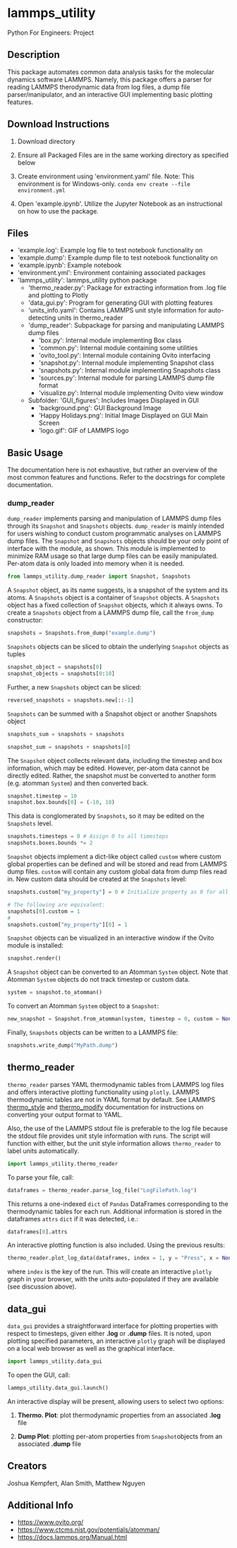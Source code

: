 # lammps_utility
Python For Engineers: Project

## Description
This package automates common data analysis tasks for the molecular dynamics software LAMMPS. Namely, this package offers a parser for reading LAMMPS therodynamic data from log files, a dump file parser/manipulator, and an interactive GUI implementing basic plotting features. 


## Download Instructions

1) Download directory
2) Ensure all Packaged Files are in the same working directory as specified below
3) Create environment using 'environment.yaml' file. Note: This environment is for Windows-only.
	`conda env create --file environment.yml`

4) Open 'example.ipynb'. Utilize the Jupyter Notebook as an instructional on how to use the package.

## Files 
- 'example.log': Example log file to test notebook functionality on
- 'example.dump': Example dump file to test notebook functionality on
- 'example.ipynb': Example notebook
- 'environment.yml': Environment containing associated packages
- 'lammps_utility': lammps_utility python package
 	- 'thermo_reader.py': Package for extracting information from .log file and plotting to Plotly
 	- 'data_gui.py': Program for generating GUI with plotting features
 	- 'units_info.yaml': Contains LAMMPS unit style information for auto-detecting units in thermo_reader
	- 'dump_reader': Subpackage for parsing and manipulating LAMMPS dump files
		- 'box.py': Internal module implementing Box class
		- 'common.py': Internal module containing some utilities
		- 'ovito_tool.py': Internal module containing Ovito interfacing
		- 'snapshot.py': Internal module implementing Snapshot class
		- 'snapshots.py': Internal module implementing Snapshots class
		- 'sources.py': Internal module for parsing LAMMPS dump file format
		- 'visualize.py': Internal module implementing Ovito view window
	- Subfolder: 'GUI_figures': Includes Images Displayed in GUI
		- 'background.png': GUI Background Image
		- 'Happy Holidays.png': Initial Image Displayed on GUI Main Screen
		- 'logo.gif': GIF of LAMMPS logo
## Basic Usage
The documentation here is not exhaustive, but rather an overview of the most common features and functions. Refer to the docstrings for complete documentation.

### dump_reader

`dump_reader` implements parsing and manipulation of LAMMPS dump files through its `Snapshot` and `Snapshots` objects. `dump_reader` is mainly intended for users wishing to conduct custom programmatic analyses on LAMMPS dump files. The `Snapshot` and `Snapshots` objects should be your only point of interface with the module, as shown. This module is implemented to minimize RAM usage so that large dump files can be easily manipulated. Per-atom data is only loaded into memory when it is needed.

```python
from lammps_utility.dump_reader import Snapshot, Snapshots
```

A `Snapshot` object, as its name suggests, is a snapshot of the system and its atoms. A `Snapshots` object is a container of `Snapshot` objects. A `Snapshots` object has a fixed collection of `Snapshot` objects, which it always owns. To create a `Snapshots` object from a LAMMPS dump file, call the `from_dump` constructor:

```python
snapshots = Snapshots.from_dump("example.dump")
```

`Snapshots` objects can be sliced to obtain the underlying `Snapshot` objects as tuples

```python
snapshot_object = snapshots[0]
snapshot_objects = snapshots[0:10]
```

Further, a new `Snapshots` object can be sliced:

```python
reversed_snapshots = snapshots.new[::-1]
```

`Snapshots` can be summed with a Snapshot object or another Snapshots object

```python
snapshots_sum = snapshots + snapshots

snapshot_sum = snapshots + snapshots[0]
```

The `Snapshot` object collects relevant data, including the timestep and box information, which may be edited. However, per-atom data cannot be directly edited. Rather, the snapshot must be converted to another form (e.g. atomman `System`) and then converted back.

```python
snapshot.timestep = 10
snapshot.box.bounds[0] = (-10, 10)
```

This data is conglomerated by `Snapshots`, so it may be edited on the `Snapshots` level.

```python
snapshots.timesteps = 0 # Assign 0 to all timesteps
snapshots.boxes.bounds *= 2
```

`Snapshot` objects implement a dict-like object called `custom` where custom global properties can be defined and will be stored and read from LAMMPS dump files. `custom` will contain any custom global data from dump files read in. New custom data should be created at the `Snapshots` level:

```python
snapshots.custom["my_property"] = 0 # Initialize property as 0 for all snapshots

# The following are equivalent:
snapshots[0].custom = 1
#
snapshots.custom["my_property"][0] = 1
```

`Snapshot` objects can be visualized in an interactive window if the Ovito module is installed:

```python
snapshot.render()
```

A `Snapshot` object can be converted to an Atomman `System` object. Note that Atomman `System` objects do not track timestep or custom data.

```python
system = snapshot.to_atomman()
```

To convert an Atomman `System` object to a `Snapshot`:

```python
new_snapshot = Snapshot.from_atomman(system, timestep = 0, custom = None)
```

Finally, `Snapshots` objects can be written to a LAMMPS file:

```python
snapshots.write_dump("MyPath.dump")
```

## thermo_reader

`thermo_reader` parses YAML thermodynamic tables from LAMMPS log files and offers interactive plotting functionality using `plotly`. LAMMPS thermodynamic tables are not in YAML format by default. See LAMMPS [thermo_style](https://docs.lammps.org/thermo_style.html) and [thermo_modify](https://docs.lammps.org/thermo_modify.html) documentation for instructions on converting your output format to YAML.

Also, the use of the LAMMPS stdout file is preferable to the log file because the stdout file provides unit style information with runs. The script will function with either, but the unit style information allows `thermo_reader` to label units automatically.

```python
import lammps_utility.thermo_reader
```

To parse your file, call:

```python
dataframes = thermo_reader.parse_log_file("LogFilePath.log")
```

This returns a one-indexed `dict` of `Pandas` DataFrames corresponding to the thermodynamic tables for each run. Additional information is stored in the dataframes `attrs` `dict` if it was detected, i.e.:

```python
dataframes[0].attrs
```

An interactive plotting function is also included. Using the previous results:

```python
thermo_reader.plot_log_data(dataframes, index = 1, y = "Press", x = None, write_path = None):
```

where `index` is the key of the run. This will create an interactive `plotly` graph in your browser, with the units auto-populated if they are available (see discussion above).



## data_gui

`data_gui` provides a straightforward interface for plotting properties with respect to timesteps, given either **.log** or **.dump** files. It is noted, upon plotting specified parameters, an interactive `plotly` graph will be displayed on a local web browser as well as the graphical interface.

```python
import lammps_utility.data_gui
```

To open the GUI, call:

```python
lammps_utility.data_gui.launch()
```

An interactive display will be present, allowing users to select two options:
1) **Thermo. Plot**: plot thermodynamic properties from an associated **.log** file

2) **Dump Plot**: plotting per-atom properties from `Snapshot`objects from an associated **.dump** file


## Creators
Joshua Kempfert, Alan Smith, Matthew Nguyen

## Additional Info
- https://www.ovito.org/
- https://www.ctcms.nist.gov/potentials/atomman/
- https://docs.lammps.org/Manual.html

